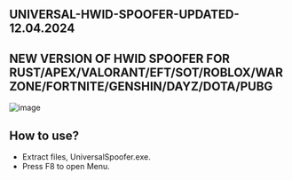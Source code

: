 ## UNIVERSAL-HWID-SPOOFER-UPDATED-12.04.2024
## NEW VERSION OF HWID SPOOFER FOR RUST/APEX/VALORANT/EFT/SOT/ROBLOX/WARZONE/FORTNITE/GENSHIN/DAYZ/DOTA/PUBG

![image](https://github.com/nnnevx/UNIVERSAL-HWID-SPOOFER/assets/166785485/bc9f67da-941f-4324-a10d-52ad5f9f3f85)

## How to use?
- Extract files, UniversalSpoofer.exe.
- Press F8 to open Menu.
